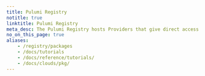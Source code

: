 ```yaml
---
title: Pulumi Registry
notitle: true
linktitle: Pulumi Registry
meta_desc: The Pulumi Registry hosts Providers that give direct access to all of a cloud provider’s resources and Components for common cloud architectures.
no_on_this_page: true
aliases:
    - /registry/packages
    - /docs/tutorials
    - /docs/reference/tutorials/
    - /docs/clouds/pkg/
---
```

